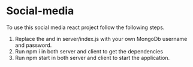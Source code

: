 # Social-media

To use this social media react project follow the following steps.

1. Replace the <username> and <password> in server/index.js with your own MongoDb username and password.
2. Run npm i in both server and client to get the dependencies
3. Run npm start in both server and client to start the application.
